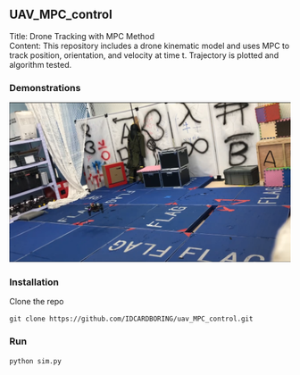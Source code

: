 ## UAV_MPC_control
Title: Drone Tracking with MPC Method  
Content: This repository includes a drone kinematic model and uses MPC to track position, orientation, and velocity at time t. Trajectory is plotted and algorithm tested.

### Demonstrations
[![Method](/figure/mpc.png)](https://youtu.be/BD4AvWhneAQ)



### Installation
Clone the repo

```
git clone https://github.com/IDCARDBORING/uav_MPC_control.git
```


### Run

```
python sim.py
```